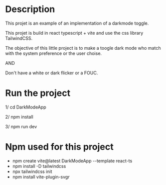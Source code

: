 # Description
This projet is an example of an implementation of a darkmode toggle.

This projet is build in react typescript + vite and use the css library TailwindCSS.

The objective of this little project is to make a toogle dark mode who match with the system preference or the user choise.

AND

Don't have a white or dark flicker or a FOUC. 

# Run the project
1/ cd DarkModeApp

2/ npm install

3/ npm run dev

# Npm used for this project
- npm create vite@latest DarkModeApp --template react-ts
- npm install -D tailwindcss
- npx tailwindcss init
- npm install vite-plugin-svgr
